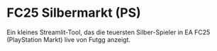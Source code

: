 # FC25 Silbermarkt (PS)

Ein kleines Streamlit-Tool, das die teuersten Silber-Spieler in EA FC25 (PlayStation Markt) live von Futgg anzeigt.

